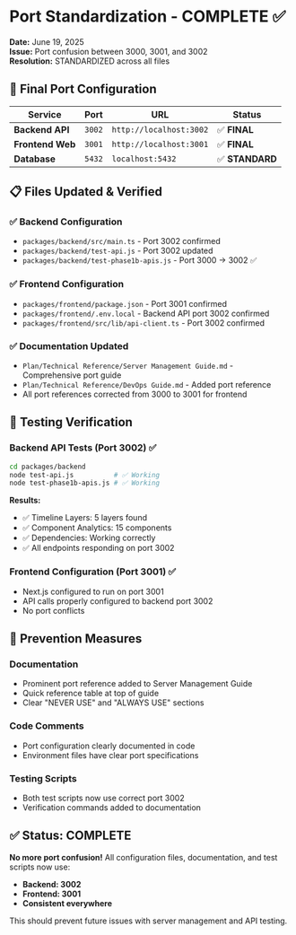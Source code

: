 # Port Standardization - COMPLETE ✅

**Date:** June 19, 2025  
**Issue:** Port confusion between 3000, 3001, and 3002  
**Resolution:** STANDARDIZED across all files

## 🎯 Final Port Configuration

| Service | Port | URL | Status |
|---------|------|-----|--------|
| **Backend API** | `3002` | `http://localhost:3002` | ✅ **FINAL** |
| **Frontend Web** | `3001` | `http://localhost:3001` | ✅ **FINAL** |
| **Database** | `5432` | `localhost:5432` | ✅ **STANDARD** |

## 📋 Files Updated & Verified

### ✅ Backend Configuration
- `packages/backend/src/main.ts` - Port 3002 confirmed
- `packages/backend/test-api.js` - Port 3002 updated  
- `packages/backend/test-phase1b-apis.js` - Port 3000 → 3002 ✅

### ✅ Frontend Configuration  
- `packages/frontend/package.json` - Port 3001 confirmed
- `packages/frontend/.env.local` - Backend API port 3002 confirmed
- `packages/frontend/src/lib/api-client.ts` - Port 3002 confirmed

### ✅ Documentation Updated
- `Plan/Technical Reference/Server Management Guide.md` - Comprehensive port guide
- `Plan/Technical Reference/DevOps Guide.md` - Added port reference
- All port references corrected from 3000 to 3001 for frontend

## 🧪 Testing Verification

### Backend API Tests (Port 3002) ✅
```bash
cd packages/backend
node test-api.js          # ✅ Working
node test-phase1b-apis.js # ✅ Working  
```

**Results:**
- ✅ Timeline Layers: 5 layers found
- ✅ Component Analytics: 15 components  
- ✅ Dependencies: Working correctly
- ✅ All endpoints responding on port 3002

### Frontend Configuration (Port 3001) ✅
- Next.js configured to run on port 3001
- API calls properly configured to backend port 3002
- No port conflicts

## 🚨 Prevention Measures

### Documentation
- Prominent port reference added to Server Management Guide
- Quick reference table at top of guide
- Clear "NEVER USE" and "ALWAYS USE" sections

### Code Comments
- Port configuration clearly documented in code
- Environment files have clear port specifications

### Testing Scripts
- Both test scripts now use correct port 3002
- Verification commands added to documentation

## ✅ Status: COMPLETE

**No more port confusion!** All configuration files, documentation, and test scripts now use:
- **Backend: 3002**
- **Frontend: 3001**
- **Consistent everywhere**

This should prevent future issues with server management and API testing.

